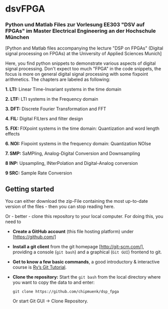 # dsvFPGA
### Python und Matlab Files zur Vorlesung EE303 "DSV auf FPGAs" im Master Electrical Engineering an der Hochschule München

[Python and Matlab files accompanying the lecture "DSP on FPGAs" (Digital signal processing on FPGAs) at the University of Applied Sciences Munich]

Here, you find python snippets to demonstrate various aspects of digital signal processing. Don't expect too much "FPGA" in the code snippets, the focus is more on general digital signal processing with some fixpoint arithmetics. The chapters are labeled as following:

**1. LTI:** Linear Time-Invariant systems in the time domain

**2. LTF:** LTI systems in the Frequency domain

**3. DFT:** Discrete Fourier Transformation and FFT

**4. FIL:** Digital FILters and filter design

**5. FIX:** FIXpoint systems in the time domain: Quantization and word length effects 

**6. NOI:** Fixpoint systems in the frequency domain: Quantization NOIse

**7. SMP:** SaMPling, Analog-Digital Conversion and Downsampling

**8 INP:** Upsampling, INterPolation and Digital-Analog conversion

**9 SRC:** Sample Rate Conversion

## Getting started
You can either download the zip-File containing the most up-to-date version of the files - then you can stop reading here.

Or - better - clone this repository to your local computer. For doing this, you need to 

* **Create a GitHub account** (this file hosting platform) under [https://github.com/]
* **Install a git client** from the git homepage [http://git-scm.com/], providing a console (`git bash`) and a graphical (`Git GUI`) frontend to git.
* **Get to know a few basic commands**, a good introductory & interactive course is [Ry’s Git Tutorial](http://rypress.com/tutorials/git/index).
* **Clone the repository:**
  Start the `git bash` from the local directory where you want to copy the data to and enter:

  ```
  git clone https://github.com/chipmuenk/dsp_fpga
  ```
  
  Or start Git GUI -> Clone Repository.  
